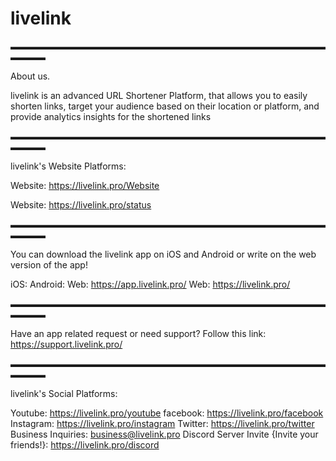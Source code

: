 # livelink

▬▬▬▬▬▬▬▬▬▬▬▬▬▬▬▬▬▬▬▬▬▬▬▬▬▬▬▬▬▬▬▬▬▬▬▬▬▬▬▬


About us.

livelink is an advanced URL Shortener Platform, that allows you to easily shorten links, target your audience based on their location or platform, and provide analytics insights for the shortened links

▬▬▬▬▬▬▬▬▬▬▬▬▬▬▬▬▬▬▬▬▬▬▬▬▬▬▬▬▬▬▬▬▬▬▬▬▬▬▬▬

livelink's Website Platforms:

 Website: https://livelink.pro/Website

Website: https://livelink.pro/status

▬▬▬▬▬▬▬▬▬▬▬▬▬▬▬▬▬▬▬▬▬▬▬▬▬▬▬▬▬▬▬▬▬▬▬▬▬▬▬▬


You can download the livelink app on iOS and Android or write on the web version of the app!

iOS: 
Android: 
Web: https://app.livelink.pro/
Web: https://livelink.pro/

▬▬▬▬▬▬▬▬▬▬▬▬▬▬▬▬▬▬▬▬▬▬▬▬▬▬▬▬▬▬▬▬▬▬▬▬▬▬▬▬



Have an app related request or need support? Follow this link: https://support.livelink.pro/

▬▬▬▬▬▬▬▬▬▬▬▬▬▬▬▬▬▬▬▬▬▬▬▬▬▬▬▬▬▬▬▬▬▬▬▬▬▬▬▬


livelink's Social Platforms:

Youtube: https://livelink.pro/youtube 
facebook: https://livelink.pro/facebook
Instagram: https://livelink.pro/instagram
Twitter: https://livelink.pro/twitter
 Business Inquiries: business@livelink.pro
 Discord Server Invite {Invite your friends!}: https://livelink.pro/discord
